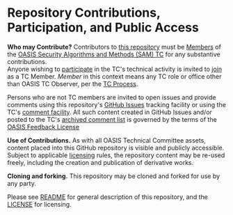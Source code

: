 # Repository Contributions, Participation, and Public Access

**Who may Contribute?** Contributors to [this repository](https://github.com/oasis-tcs/sam-tss/) must be 
[Members](https://www.oasis-open.org/policies-guidelines/oasis-defined-terms-2017-05-26#dMember) of the 
[OASIS Security Algorithms and Methods (SAM) TC](https://www.oasis-open.org/committees/tc_home.php?wg_abbrev=sam) for any substantive contributions.  
Anyone wishing to [participate](https://www.oasis-open.org/org/faq#committee-participation) in the TC's technical activity is invited to 
[join](https://www.oasis-open.org/committees/join) as a TC Member. *Member* in this context means any TC role or office other than OASIS TC Observer, 
per the [TC Process](https://www.oasis-open.org/policies-guidelines/tc-process#membership). 

Persons who are not TC members are invited to open issues and provide comments using this repository's [GitHub Issues](https://github.com/oasis-tcs/sam-tss/issues/new) 
tracking facility or using the TC's [comment facility](https://groups.oasis-open.org/communities/community-home?CommunityKey=0230e1ad-86b9-49a5-9f08-018f5aa80955).  All such content created in 
GitHub Issues and/or posted to the TC's [archived comment list](https://lists.oasis-open.org/archives/sam-comment/) is governed by the terms of the 
[OASIS Feedback License](https://www.oasis-open.org/policies-guidelines/ipr#appendixa)

**Use of Contributions.**  As with all OASIS Technical Committee assets, content placed into this GitHub repository is visible and publicly accessible.  
Subject to applicable [licensing](https://github.com/oasis-tcs/sam-tss/blob/master/LICENSE.md) rules, the repository content may be re-used freely, 
including the creation and publication of derivative works.

**Cloning and forking.** This repository may be cloned and forked for use by any party. 

Please see [README](https://github.com/oasis-tcs/sam-tss/blob/master/README.md) for general description of this repository, and the 
[LICENSE](https://github.com/oasis-tcs/sam-tss/blob/master/LICENSE.md) for licensing.
